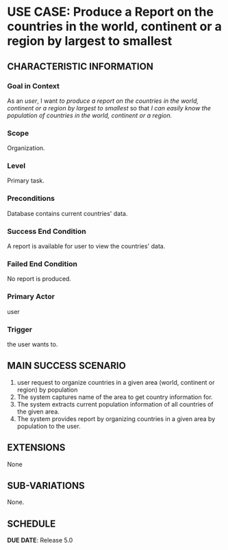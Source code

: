 # USE CASE: Produce a Report on the countries in the world, continent or a region by largest to smallest

## CHARACTERISTIC INFORMATION

### Goal in Context

As an *user*, I want *to produce a report on the countries in the world, continent or a region by largest to smallest* so that *I can easily know the population of countries in the world, continent or a region.*

### Scope

Organization.

### Level

Primary task.

### Preconditions

Database contains current countries' data.

### Success End Condition

A report is available for user to view the countries' data.

### Failed End Condition

No report is produced.

### Primary Actor

user

### Trigger

the user wants to.

## MAIN SUCCESS SCENARIO

1. user request to organize countries in a given area (world, continent or region) by population
2. The system captures name of the area to get country information for.
3. The system extracts current population information of all countries of the given area.
4. The system provides report by organizing countries in a given area by population to the user.

## EXTENSIONS

None

## SUB-VARIATIONS

None.

## SCHEDULE

**DUE DATE**: Release 5.0
